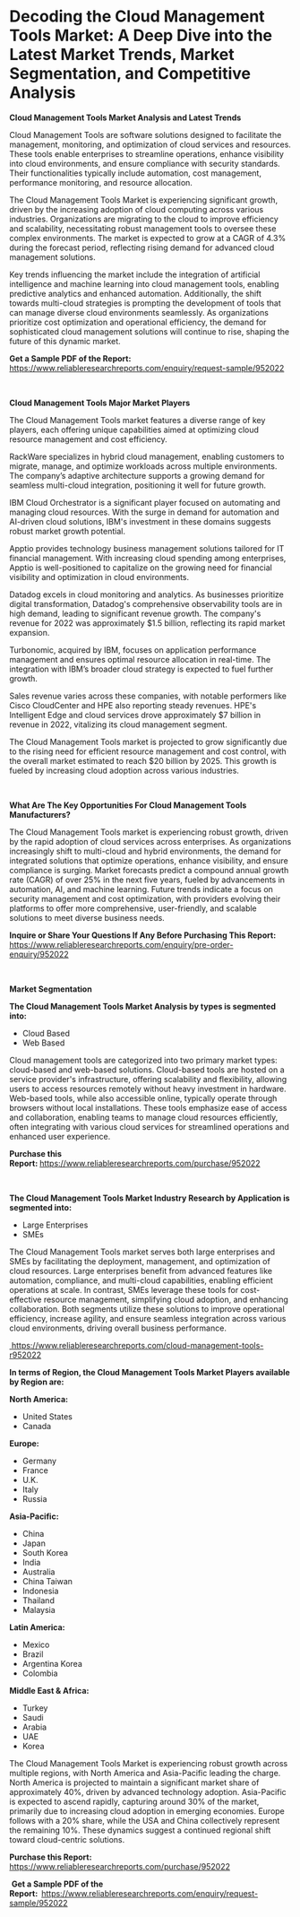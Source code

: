 <p><h1>Decoding the Cloud Management Tools Market: A Deep Dive into the Latest Market Trends, Market Segmentation, and Competitive Analysis</h1></p><p><strong>Cloud Management Tools Market Analysis and Latest Trends</strong></p>
<p><p>Cloud Management Tools are software solutions designed to facilitate the management, monitoring, and optimization of cloud services and resources. These tools enable enterprises to streamline operations, enhance visibility into cloud environments, and ensure compliance with security standards. Their functionalities typically include automation, cost management, performance monitoring, and resource allocation.</p><p>The Cloud Management Tools Market is experiencing significant growth, driven by the increasing adoption of cloud computing across various industries. Organizations are migrating to the cloud to improve efficiency and scalability, necessitating robust management tools to oversee these complex environments. The market is expected to grow at a CAGR of 4.3% during the forecast period, reflecting rising demand for advanced cloud management solutions.</p><p>Key trends influencing the market include the integration of artificial intelligence and machine learning into cloud management tools, enabling predictive analytics and enhanced automation. Additionally, the shift towards multi-cloud strategies is prompting the development of tools that can manage diverse cloud environments seamlessly. As organizations prioritize cost optimization and operational efficiency, the demand for sophisticated cloud management solutions will continue to rise, shaping the future of this dynamic market.</p></p>
<p><strong>Get a Sample PDF of the Report:&nbsp;</strong> <a href="https://www.reliableresearchreports.com/enquiry/request-sample/952022?utm_campaign=2724&utm_medium=2&utm_source=Github&utm_content=ia&utm_term=17042025&utm_id=cloud-management-tools">https://www.reliableresearchreports.com/enquiry/request-sample/952022</a></p>
<p>&nbsp;</p>
<p><strong>Cloud Management Tools Major Market Players</strong></p>
<p><p>The Cloud Management Tools market features a diverse range of key players, each offering unique capabilities aimed at optimizing cloud resource management and cost efficiency. </p><p>RackWare specializes in hybrid cloud management, enabling customers to migrate, manage, and optimize workloads across multiple environments. The company’s adaptive architecture supports a growing demand for seamless multi-cloud integration, positioning it well for future growth.</p><p>IBM Cloud Orchestrator is a significant player focused on automating and managing cloud resources. With the surge in demand for automation and AI-driven cloud solutions, IBM's investment in these domains suggests robust market growth potential.</p><p>Apptio provides technology business management solutions tailored for IT financial management. With increasing cloud spending among enterprises, Apptio is well-positioned to capitalize on the growing need for financial visibility and optimization in cloud environments.</p><p>Datadog excels in cloud monitoring and analytics. As businesses prioritize digital transformation, Datadog's comprehensive observability tools are in high demand, leading to significant revenue growth. The company's revenue for 2022 was approximately $1.5 billion, reflecting its rapid market expansion.</p><p>Turbonomic, acquired by IBM, focuses on application performance management and ensures optimal resource allocation in real-time. The integration with IBM’s broader cloud strategy is expected to fuel further growth.</p><p>Sales revenue varies across these companies, with notable performers like Cisco CloudCenter and HPE also reporting steady revenues. HPE's Intelligent Edge and cloud services drove approximately $7 billion in revenue in 2022, vitalizing its cloud management segment.</p><p>The Cloud Management Tools market is projected to grow significantly due to the rising need for efficient resource management and cost control, with the overall market estimated to reach $20 billion by 2025. This growth is fueled by increasing cloud adoption across various industries.</p></p>
<p>&nbsp;</p>
<p><strong>What Are The Key Opportunities For Cloud Management Tools Manufacturers?</strong></p>
<p><p>The Cloud Management Tools market is experiencing robust growth, driven by the rapid adoption of cloud services across enterprises. As organizations increasingly shift to multi-cloud and hybrid environments, the demand for integrated solutions that optimize operations, enhance visibility, and ensure compliance is surging. Market forecasts predict a compound annual growth rate (CAGR) of over 25% in the next five years, fueled by advancements in automation, AI, and machine learning. Future trends indicate a focus on security management and cost optimization, with providers evolving their platforms to offer more comprehensive, user-friendly, and scalable solutions to meet diverse business needs.</p></p>
<p><strong>Inquire or Share Your Questions If Any Before Purchasing This Report:</strong> <a href="https://www.reliableresearchreports.com/enquiry/pre-order-enquiry/952022?utm_campaign=2724&utm_medium=2&utm_source=Github&utm_content=ia&utm_term=17042025&utm_id=cloud-management-tools">https://www.reliableresearchreports.com/enquiry/pre-order-enquiry/952022</a></p>
<p>&nbsp;</p>
<p><strong>Market Segmentation</strong></p>
<p><strong>The Cloud Management Tools Market Analysis by types is segmented into:</strong></p>
<p><ul><li>Cloud Based</li><li>Web Based</li></ul></p>
<p><p>Cloud management tools are categorized into two primary market types: cloud-based and web-based solutions. Cloud-based tools are hosted on a service provider's infrastructure, offering scalability and flexibility, allowing users to access resources remotely without heavy investment in hardware. Web-based tools, while also accessible online, typically operate through browsers without local installations. These tools emphasize ease of access and collaboration, enabling teams to manage cloud resources efficiently, often integrating with various cloud services for streamlined operations and enhanced user experience.</p></p>
<p><strong>Purchase this Report:&nbsp;</strong><a href="https://www.reliableresearchreports.com/purchase/952022?utm_campaign=2724&utm_medium=2&utm_source=Github&utm_content=ia&utm_term=17042025&utm_id=cloud-management-tools">https://www.reliableresearchreports.com/purchase/952022</a></p>
<p>&nbsp;</p>
<p><strong>The Cloud Management Tools Market Industry Research by Application is segmented into:</strong></p>
<p><ul><li>Large Enterprises</li><li>SMEs</li></ul></p>
<p><p>The Cloud Management Tools market serves both large enterprises and SMEs by facilitating the deployment, management, and optimization of cloud resources. Large enterprises benefit from advanced features like automation, compliance, and multi-cloud capabilities, enabling efficient operations at scale. In contrast, SMEs leverage these tools for cost-effective resource management, simplifying cloud adoption, and enhancing collaboration. Both segments utilize these solutions to improve operational efficiency, increase agility, and ensure seamless integration across various cloud environments, driving overall business performance.</p></p>
<p><a href="https://www.reliableresearchreports.com/cloud-management-tools-r952022?utm_campaign=2724&utm_medium=2&utm_source=Github&utm_content=ia&utm_term=17042025&utm_id=cloud-management-tools">&nbsp;https://www.reliableresearchreports.com/cloud-management-tools-r952022</a></p>
<p><strong>In terms of Region, the Cloud Management Tools Market Players available by Region are:</strong></p>
<p>
    <p> <strong> North America: </strong>
        <ul>
            <li>United States</li>
            <li>Canada</li>
        </ul>
        </p> 
    <p> <strong> Europe: </strong>
        <ul>
            <li>Germany</li>
            <li>France</li>
            <li>U.K.</li>
            <li>Italy</li>
            <li>Russia</li>
        </ul>
        </p> 
    <p> <strong> Asia-Pacific: </strong>
        <ul>
            <li>China</li>
            <li>Japan</li>
            <li>South Korea</li>
            <li>India</li>
            <li>Australia</li>
            <li>China Taiwan</li>
            <li>Indonesia</li>
            <li>Thailand</li>
            <li>Malaysia</li>
        </ul>
        </p> 
    <p> <strong> Latin America: </strong>
        <ul>
            <li>Mexico</li>
            <li>Brazil</li>
            <li>Argentina Korea</li>
            <li>Colombia</li>
        </ul>
        </p> 
    <p> <strong> Middle East & Africa: </strong>
        <ul>
            <li>Turkey</li>
            <li>Saudi</li>
            <li>Arabia</li>
            <li>UAE</li>
            <li>Korea</li>
        </ul>
    </p>
    </p>
<p><p>The Cloud Management Tools Market is experiencing robust growth across multiple regions, with North America and Asia-Pacific leading the charge. North America is projected to maintain a significant market share of approximately 40%, driven by advanced technology adoption. Asia-Pacific is expected to ascend rapidly, capturing around 30% of the market, primarily due to increasing cloud adoption in emerging economies. Europe follows with a 20% share, while the USA and China collectively represent the remaining 10%. These dynamics suggest a continued regional shift toward cloud-centric solutions.</p></p>
<p><strong>Purchase this Report: </strong><a href="https://www.reliableresearchreports.com/purchase/952022?utm_campaign=2724&utm_medium=2&utm_source=Github&utm_content=ia&utm_term=17042025&utm_id=cloud-management-tools">https://www.reliableresearchreports.com/purchase/952022</a></p>
<p>&nbsp;<strong>Get a Sample PDF of the Report:&nbsp;&nbsp;</strong><a href="https://www.reliableresearchreports.com/enquiry/request-sample/952022?utm_campaign=2724&utm_medium=2&utm_source=Github&utm_content=ia&utm_term=17042025&utm_id=cloud-management-tools">https://www.reliableresearchreports.com/enquiry/request-sample/952022</a></p>
<p><strong></strong></p>
<p><p></p><p></p><p></p></p>